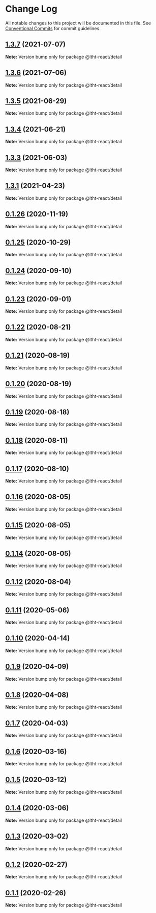 # Change Log

All notable changes to this project will be documented in this file.
See [Conventional Commits](https://conventionalcommits.org) for commit guidelines.

## [1.3.7](https://github.com/ltht-epr/ltht-react/compare/@ltht-react/detail@1.3.6...@ltht-react/detail@1.3.7) (2021-07-07)

**Note:** Version bump only for package @ltht-react/detail





## [1.3.6](https://github.com/ltht-epr/ltht-react/compare/@ltht-react/detail@1.3.5...@ltht-react/detail@1.3.6) (2021-07-06)

**Note:** Version bump only for package @ltht-react/detail





## [1.3.5](https://github.com/ltht-epr/ltht-react/compare/@ltht-react/detail@1.3.4...@ltht-react/detail@1.3.5) (2021-06-29)

**Note:** Version bump only for package @ltht-react/detail





## [1.3.4](https://github.com/ltht-epr/ltht-react/compare/@ltht-react/detail@1.3.3...@ltht-react/detail@1.3.4) (2021-06-21)

**Note:** Version bump only for package @ltht-react/detail





## [1.3.3](https://github.com/ltht-epr/ltht-react/compare/@ltht-react/detail@1.3.2...@ltht-react/detail@1.3.3) (2021-06-03)

**Note:** Version bump only for package @ltht-react/detail





## [1.3.1](https://github.com/ltht-epr/ltht-react/compare/@ltht-react/detail@1.3.0...@ltht-react/detail@1.3.1) (2021-04-23)

**Note:** Version bump only for package @ltht-react/detail





## [0.1.26](https://github.com/ltht-epr/ltht-react/compare/@ltht-react/detail@0.1.24...@ltht-react/detail@0.1.26) (2020-11-19)

**Note:** Version bump only for package @ltht-react/detail

## [0.1.25](https://github.com/ltht-epr/ltht-react/compare/@ltht-react/detail@0.1.24...@ltht-react/detail@0.1.25) (2020-10-29)

**Note:** Version bump only for package @ltht-react/detail

## [0.1.24](https://github.com/ltht-epr/ltht-react/compare/@ltht-react/detail@0.1.23...@ltht-react/detail@0.1.24) (2020-09-10)

**Note:** Version bump only for package @ltht-react/detail

## [0.1.23](https://github.com/ltht-epr/ltht-react/compare/@ltht-react/detail@0.1.22...@ltht-react/detail@0.1.23) (2020-09-01)

**Note:** Version bump only for package @ltht-react/detail

## [0.1.22](https://github.com/ltht-epr/ltht-react/compare/@ltht-react/detail@0.1.21...@ltht-react/detail@0.1.22) (2020-08-21)

**Note:** Version bump only for package @ltht-react/detail

## [0.1.21](https://github.com/ltht-epr/ltht-react/compare/@ltht-react/detail@0.1.20...@ltht-react/detail@0.1.21) (2020-08-19)

**Note:** Version bump only for package @ltht-react/detail

## [0.1.20](https://github.com/ltht-epr/ltht-react/compare/@ltht-react/detail@0.1.19...@ltht-react/detail@0.1.20) (2020-08-19)

**Note:** Version bump only for package @ltht-react/detail

## [0.1.19](https://github.com/ltht-epr/ltht-react/compare/@ltht-react/detail@0.1.18...@ltht-react/detail@0.1.19) (2020-08-18)

**Note:** Version bump only for package @ltht-react/detail

## [0.1.18](https://github.com/ltht-epr/ltht-react/compare/@ltht-react/detail@0.1.17...@ltht-react/detail@0.1.18) (2020-08-11)

**Note:** Version bump only for package @ltht-react/detail

## [0.1.17](https://github.com/ltht-epr/ltht-react/compare/@ltht-react/detail@0.1.16...@ltht-react/detail@0.1.17) (2020-08-10)

**Note:** Version bump only for package @ltht-react/detail

## [0.1.16](https://github.com/ltht-epr/ltht-react/compare/@ltht-react/detail@0.1.15...@ltht-react/detail@0.1.16) (2020-08-05)

**Note:** Version bump only for package @ltht-react/detail

## [0.1.15](https://github.com/ltht-epr/ltht-react/compare/@ltht-react/detail@0.1.14...@ltht-react/detail@0.1.15) (2020-08-05)

**Note:** Version bump only for package @ltht-react/detail

## [0.1.14](https://github.com/ltht-epr/ltht-react/compare/@ltht-react/detail@0.1.13...@ltht-react/detail@0.1.14) (2020-08-05)

**Note:** Version bump only for package @ltht-react/detail

## [0.1.12](https://github.com/ltht-epr/ltht-react/compare/@ltht-react/detail@0.1.11...@ltht-react/detail@0.1.12) (2020-08-04)

**Note:** Version bump only for package @ltht-react/detail

## [0.1.11](https://github.com/ltht-epr/ltht-react/compare/@ltht-react/detail@0.1.10...@ltht-react/detail@0.1.11) (2020-05-06)

**Note:** Version bump only for package @ltht-react/detail

## [0.1.10](https://github.com/ltht-epr/ltht-react/compare/@ltht-react/detail@0.1.9...@ltht-react/detail@0.1.10) (2020-04-14)

**Note:** Version bump only for package @ltht-react/detail

## [0.1.9](https://github.com/ltht-epr/ltht-react/compare/@ltht-react/detail@0.1.8...@ltht-react/detail@0.1.9) (2020-04-09)

**Note:** Version bump only for package @ltht-react/detail

## [0.1.8](https://github.com/ltht-epr/ltht-react/compare/@ltht-react/detail@0.1.7...@ltht-react/detail@0.1.8) (2020-04-08)

**Note:** Version bump only for package @ltht-react/detail

## [0.1.7](https://ssh.github.com/ltht-epr/ltht-react/compare/@ltht-react/detail@0.1.6...@ltht-react/detail@0.1.7) (2020-04-03)

**Note:** Version bump only for package @ltht-react/detail

## [0.1.6](https://github.com/ltht-epr/ltht-react/compare/@ltht-react/detail@0.1.5...@ltht-react/detail@0.1.6) (2020-03-16)

**Note:** Version bump only for package @ltht-react/detail

## [0.1.5](https://ssh.github.com/ltht-epr/ltht-react/compare/@ltht-react/detail@0.1.4...@ltht-react/detail@0.1.5) (2020-03-12)

**Note:** Version bump only for package @ltht-react/detail

## [0.1.4](https://ssh.github.com/ltht-epr/ltht-react/compare/@ltht-react/detail@0.1.3...@ltht-react/detail@0.1.4) (2020-03-06)

**Note:** Version bump only for package @ltht-react/detail

## [0.1.3](https://github.com/ltht-epr/ltht-react/compare/@ltht-react/detail@0.1.2...@ltht-react/detail@0.1.3) (2020-03-02)

**Note:** Version bump only for package @ltht-react/detail

## [0.1.2](https://ssh.github.com/ltht-epr/ltht-react/compare/@ltht-react/detail@0.1.1...@ltht-react/detail@0.1.2) (2020-02-27)

**Note:** Version bump only for package @ltht-react/detail

## [0.1.1](https://github.com/ltht-epr/ltht-react/compare/@ltht-react/detail@0.1.0...@ltht-react/detail@0.1.1) (2020-02-26)

**Note:** Version bump only for package @ltht-react/detail
